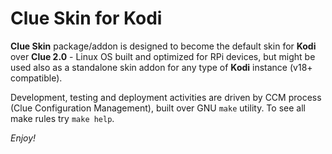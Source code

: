 # Clue Skin for Kodi

**Clue Skin** package/addon is designed to become the default skin for **Kodi** over
**Clue 2.0** - Linux OS built and optimized for RPi devices, but might be used also 
as a standalone skin addon for any type of **Kodi** instance (v18+ compatible).

Development, testing and deployment activities are driven by CCM process (Clue 
Configuration Management), built over GNU `make` utility. To see all make rules
try `make help`.

_Enjoy!_